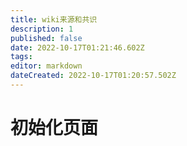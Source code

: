 ```yaml
---
title: wiki来源和共识
description: 1
published: false
date: 2022-10-17T01:21:46.602Z
tags: 
editor: markdown
dateCreated: 2022-10-17T01:20:57.502Z
---
```


# 初始化页面